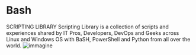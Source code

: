 # Bash
SCRIPTING LIBRARY
Scripting Library is a collection of scripts and experiences shared by IT Pros, Developers, DevOps and Geeks across Linux and Windows OS with BaSH, PowerShell and Python from all over the world.
![immagine](https://user-images.githubusercontent.com/56889513/117018797-2012cc80-acf5-11eb-93c9-1ba77e06ef00.png)
